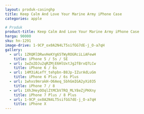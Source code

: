 ```yaml
---
layout: produk-casinghp
title: Keep Calm And Love Your Marine Army iPhone Case
categories: apple

# Produk
product-title: Keep Calm And Love Your Marine Army iPhone Case
harga: 90000
sku: hn-1291
image-drive: 1-9CP_ox0A2N4LT5sifGG7dE-j_O-a7qH
gallery:
  - url: 1ZRQRlDRwvHeKYg65TWyROGRciLiAFewH
    title: iPhone 5 / 5s / SE
  - url: 1wZo2DJu2qRZMjE6HlUxtJg2fBrxQ7LCw
    title: iPhone 6 / 6s
  - url: 14M3iALefY_tehpbn-B8Jp-IZurAdLuGm
    title: iPhone 6 Plus / 6s Plus
  - url: 1whxs9mrakH-O6Aeq_SbhGmIGA2yXi035
    title: iPhone 7 / 8
  - url: 1XhJHeyOOqlZtMCbV7RQ_MLY8eZjPHXny
    title: iPhone 7 Plus / 8 Plus
  - url: 1-9CP_ox0A2N4LT5sifGG7dE-j_O-a7qH
    title: iPhone X
---
```

